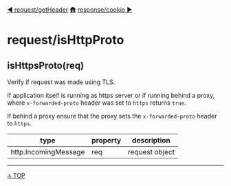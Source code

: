 [◀︎ request/getHeader](../request/getHeader.md)
[🛖](../index.md)
[response/cookie ▶](../response/cookie.md)

# request/isHttpProto

## isHttpsProto(req)

Verify if request was made using TLS.

If application itself is running as https server or if running behind a
proxy, where `x-forwarded-proto` header was set to `https` returns `true`.

If behind a proxy ensure that the proxy sets the `x-forwarded-proto` header
to `https`.

| type                 | property  | description          |
| -------------------- | --------- | -------------------- |
| http.IncomingMessage | req       | request object       |

---

[🔝 TOP](#top)
